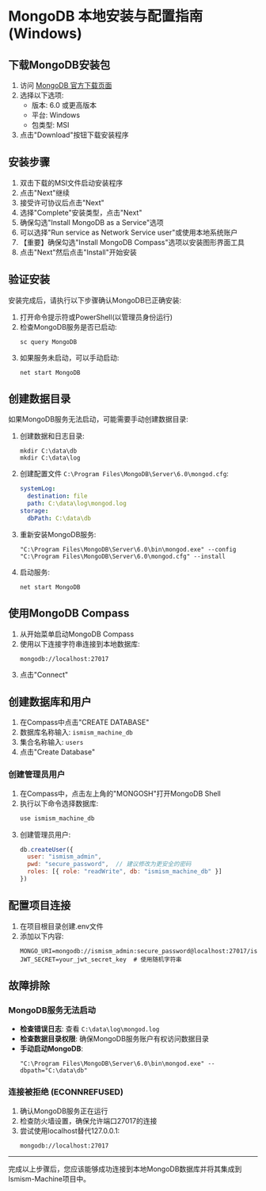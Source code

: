 # MongoDB 本地安装与配置指南 (Windows)

## 下载MongoDB安装包

1. 访问 [MongoDB 官方下载页面](https://www.mongodb.com/try/download/community)
2. 选择以下选项:
   - 版本: 6.0 或更高版本
   - 平台: Windows
   - 包类型: MSI
3. 点击"Download"按钮下载安装程序

## 安装步骤

1. 双击下载的MSI文件启动安装程序
2. 点击"Next"继续
3. 接受许可协议后点击"Next"
4. 选择"Complete"安装类型，点击"Next"
5. 确保勾选"Install MongoDB as a Service"选项
6. 可以选择"Run service as Network Service user"或使用本地系统账户
7. 【重要】确保勾选"Install MongoDB Compass"选项以安装图形界面工具
8. 点击"Next"然后点击"Install"开始安装

## 验证安装

安装完成后，请执行以下步骤确认MongoDB已正确安装:

1. 打开命令提示符或PowerShell(以管理员身份运行)
2. 检查MongoDB服务是否已启动:
   ```
   sc query MongoDB
   ```
3. 如果服务未启动，可以手动启动:
   ```
   net start MongoDB
   ```

## 创建数据目录

如果MongoDB服务无法启动，可能需要手动创建数据目录:

1. 创建数据和日志目录:
   ```
   mkdir C:\data\db
   mkdir C:\data\log
   ```
2. 创建配置文件 `C:\Program Files\MongoDB\Server\6.0\mongod.cfg`:
   ```yaml
   systemLog:
     destination: file
     path: C:\data\log\mongod.log
   storage:
     dbPath: C:\data\db
   ```
3. 重新安装MongoDB服务:
   ```
   "C:\Program Files\MongoDB\Server\6.0\bin\mongod.exe" --config "C:\Program Files\MongoDB\Server\6.0\mongod.cfg" --install
   ```
4. 启动服务:
   ```
   net start MongoDB
   ```

## 使用MongoDB Compass

1. 从开始菜单启动MongoDB Compass
2. 使用以下连接字符串连接到本地数据库:
   ```
   mongodb://localhost:27017
   ```
3. 点击"Connect"

## 创建数据库和用户

1. 在Compass中点击"CREATE DATABASE"
2. 数据库名称输入: `ismism_machine_db`
3. 集合名称输入: `users`
4. 点击"Create Database"

### 创建管理员用户

1. 在Compass中，点击左上角的"MONGOSH"打开MongoDB Shell
2. 执行以下命令选择数据库:
   ```javascript
   use ismism_machine_db
   ```
3. 创建管理员用户:
   ```javascript
   db.createUser({
     user: "ismism_admin",
     pwd: "secure_password",  // 建议修改为更安全的密码
     roles: [{ role: "readWrite", db: "ismism_machine_db" }]
   })
   ```

## 配置项目连接

1. 在项目根目录创建.env文件
2. 添加以下内容:
   ```
   MONGO_URI=mongodb://ismism_admin:secure_password@localhost:27017/ismism_machine_db
   JWT_SECRET=your_jwt_secret_key  # 使用随机字符串
   ```

## 故障排除

### MongoDB服务无法启动

- **检查错误日志**: 查看 `C:\data\log\mongod.log`
- **检查数据目录权限**: 确保MongoDB服务账户有权访问数据目录
- **手动启动MongoDB**:
  ```
  "C:\Program Files\MongoDB\Server\6.0\bin\mongod.exe" --dbpath="C:\data\db"
  ```

### 连接被拒绝 (ECONNREFUSED)

1. 确认MongoDB服务正在运行
2. 检查防火墙设置，确保允许端口27017的连接
3. 尝试使用localhost替代127.0.0.1:
   ```
   mongodb://localhost:27017
   ```

---

完成以上步骤后，您应该能够成功连接到本地MongoDB数据库并将其集成到Ismism-Machine项目中。 